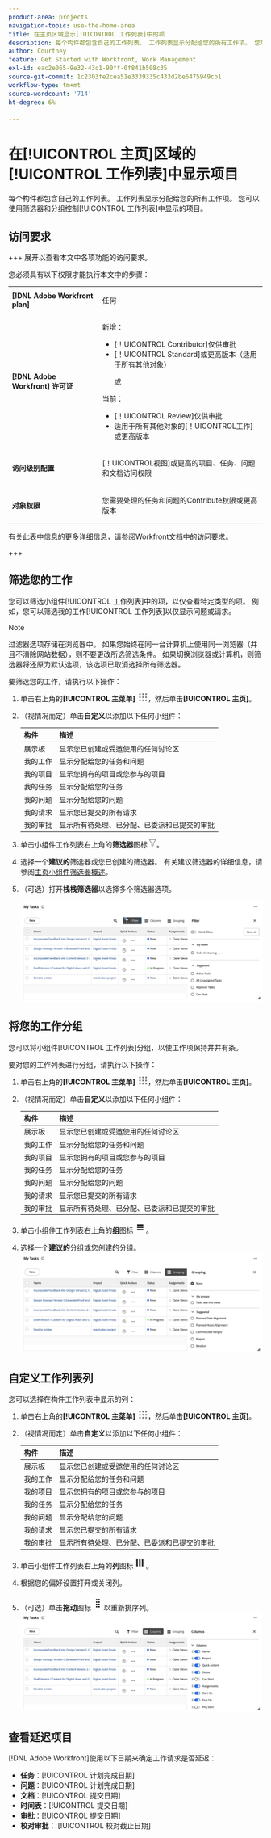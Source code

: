 ```yaml
---
product-area: projects
navigation-topic: use-the-home-area
title: 在主页区域显示[!UICONTROL 工作列表]中的项
description: 每个构件都包含自己的工作列表。 工作列表显示分配给您的所有工作项。 您可以使用筛选器和分组控制[!UICONTROL 工作列表]中显示的项目。
author: Courtney
feature: Get Started with Workfront, Work Management
exl-id: eac2e065-9e32-43c1-90ff-0f841b508c35
source-git-commit: 1c2303fe2cea51e3339335c433d2be6475949cb1
workflow-type: tm+mt
source-wordcount: '714'
ht-degree: 6%

---
```


# 在[!UICONTROL 主页]区域的[!UICONTROL 工作列表]中显示项目

<!-- Audited: 1/2024 -->

每个构件都包含自己的工作列表。 工作列表显示分配给您的所有工作项。 您可以使用筛选器和分组控制[!UICONTROL 工作列表]中显示的项目。

## 访问要求

+++ 展开以查看本文中各项功能的访问要求。

您必须具有以下权限才能执行本文中的步骤：

<table style="table-layout:auto"> 
 <col> 
 </col> 
 <col> 
 </col> 
 <tbody> 
  <tr> 
   <td role="rowheader"><strong>[!DNL Adobe Workfront plan]</strong></td> 
   <td> <p>任何</p> </td> 
  </tr> 
  <tr> 
   <td role="rowheader"><strong>[!DNL Adobe Workfront] 许可证</strong></td> 
   <td> <p>新增：</p><ul><li>[！UICONTROL Contributor]仅供审批</li> <li>[！UICONTROL Standard]或更高版本（适用于所有其他对象）</li> <p>或</p> 
  </ul><p>当前：</p><ul><li>[！UICONTROL Review]仅供审批</li> <li>适用于所有其他对象的[！UICONTROL工作]或更高版本</li> </td> 
  </tr> </ul>
  <tr> 
   <td role="rowheader"><strong>访问级别配置</strong></td> 
   <td> <p>[！UICONTROL视图]或更高的项目、任务、问题和文档访问权限</p> </td> 
  </tr> 
  <tr> 
   <td role="rowheader"><strong>对象权限</strong></td> 
   <td> <p>您需要处理的任务和问题的Contribute权限或更高版本</p>  </td> 
  </tr> 
 </tbody> 
</table>

有关此表中信息的更多详细信息，请参阅Workfront文档中的[访问要求](/help/quicksilver/administration-and-setup/add-users/access-levels-and-object-permissions/access-level-requirements-in-documentation.md)。

+++

## 筛选您的工作

您可以筛选小组件[!UICONTROL 工作列表]中的项，以仅查看特定类型的项。 例如，您可以筛选我的工作[!UICONTROL 工作列表]以仅显示问题或请求。

>[!NOTE]
>
>过滤器选项存储在浏览器中。 如果您始终在同一台计算机上使用同一浏览器（并且不清除网站数据），则不要更改所选筛选条件。 如果切换浏览器或计算机，则筛选器将还原为默认选项，该选项已取消选择所有筛选器。

要筛选您的工作，请执行以下操作：

1. 单击右上角的&#x200B;**[!UICONTROL 主菜单]** ![](assets/main-menu-icon.png)，然后单击&#x200B;**[!UICONTROL 主页]**。
1. （视情况而定）单击&#x200B;**自定义**&#x200B;以添加以下任何小组件：

   | 构件 | 描述 |
   |--------------|---------------------------------------------------------------------------------------------------|
   | 展示板 | 显示您已创建或受邀使用的任何讨论区 |
   | 我的工作 | 显示分配给您的任务和问题 |
   | 我的项目 | 显示您拥有的项目或您参与的项目 |
   | 我的任务 | 显示分配给您的任务 |
   | 我的问题 | 显示分配给您的问题 |
   | 我的请求 | 显示您已提交的所有请求 |
   | 我的审批 | 显示所有待处理、已分配、已委派和已提交的审批 |

1. 单击小组件工作列表右上角的&#x200B;**筛选器**&#x200B;图标![](assets/filter-nwepng.png)。
1. 选择一个&#x200B;**建议的**筛选器或您已创建的筛选器。
有关建议筛选器的详细信息，请参阅[主页小组件筛选器概述](/help/quicksilver/workfront-basics/using-home/using-the-home-area/widget-filter-overview-home.md)。
1. （可选）打开&#x200B;**栈栈筛选器**&#x200B;以选择多个筛选器选项。

   ![](assets/my-task-filter-open.png)


## 将您的工作分组

您可以将小组件[!UICONTROL 工作列表]分组，以使工作项保持井井有条。

要对您的工作列表进行分组，请执行以下操作：

1. 单击右上角的&#x200B;**[!UICONTROL 主菜单]** ![](assets/main-menu-icon.png)，然后单击&#x200B;**[!UICONTROL 主页]**。
1. （视情况而定）单击&#x200B;**自定义**&#x200B;以添加以下任何小组件：

   | 构件 | 描述 |
   |--------------|---------------------------------------------------------------------------------------------------|
   | 展示板 | 显示您已创建或受邀使用的任何讨论区 |
   | 我的工作 | 显示分配给您的任务和问题 |
   | 我的项目 | 显示您拥有的项目或您参与的项目 |
   | 我的任务 | 显示分配给您的任务 |
   | 我的问题 | 显示分配给您的问题 |
   | 我的请求 | 显示您已提交的所有请求 |
   | 我的审批 | 显示所有待处理、已分配、已委派和已提交的审批 |

1. 单击小组件工作列表右上角的&#x200B;**组**&#x200B;图标![](assets/group-icon.png)。
1. 选择一个&#x200B;**建议的**分组或您创建的分组。
   ![](assets/grouping-expanded.png)


## 自定义工作列表列

您可以选择在构件工作列表中显示的列：

1. 单击右上角的&#x200B;**[!UICONTROL 主菜单]** ![](assets/main-menu-icon.png)，然后单击&#x200B;**[!UICONTROL 主页]**。
1. （视情况而定）单击&#x200B;**自定义**&#x200B;以添加以下任何小组件：

   | 构件 | 描述 |
   |--------------|---------------------------------------------------------------------------------------------------|
   | 展示板 | 显示您已创建或受邀使用的任何讨论区 |
   | 我的工作 | 显示分配给您的任务和问题 |
   | 我的项目 | 显示您拥有的项目或您参与的项目 |
   | 我的任务 | 显示分配给您的任务 |
   | 我的问题 | 显示分配给您的问题 |
   | 我的请求 | 显示您已提交的所有请求 |
   | 我的审批 | 显示所有待处理、已分配、已委派和已提交的审批 |

1. 单击小组件工作列表右上角的&#x200B;**列**&#x200B;图标![](assets/column-icon.png)。
1. 根据您的偏好设置打开或关闭列。
1. （可选）单击&#x200B;**拖动**&#x200B;图标![](assets/drag-icon.png)以重新排序列。
   ![](assets/columns-expanded.png)


## 查看延迟项目

[!DNL Adobe Workfront]使用以下日期来确定工作请求是否延迟：

* **任务**：[!UICONTROL 计划完成日期]
* **问题**：[!UICONTROL 计划完成日期]
* **文档**：[!UICONTROL 提交日期]
* **时间表**：[!UICONTROL 提交日期]
* **审批**：[!UICONTROL 提交日期]
* **校对审批**： [!UICONTROL 校对截止日期]




